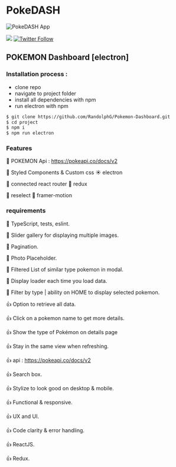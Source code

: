 # PokeDASH 
![PokeDASH App](https://github.com/RandolphG/Pokemon-Dashboard//blob/main/public/_pokemon.gif?raw=true)


<a href="https://discord.gg/Xfa6xgr2Zf"><img src="https://img.shields.io/badge/discord-join-7289DA.svg" /></a>
[![Twitter Follow](https://img.shields.io/twitter/follow/poplogics.svg?style=social)](https://twitter.com/poplogics)
## POKEMON Dashboard [electron]

### Installation process :

- clone repo
- navigate to project folder
- install all dependencies with npm
- run electron with npm 


```bash
$ git clone https://github.com/RandolphG/Pokemon-Dashboard.git
$ cd project
$ npm i
$ npm run electron 
```
### Features
💪 POKEMON Api : https://pokeapi.co/docs/v2

💎  Styled Components & Custom css
☀️ electron

🔧 connected react router
🔋 redux
    

🧛 reselect
🦝 framer-motion

### requirements 

💩 TypeScript, tests, eslint.

💩 Slider  gallery  for displaying multiple images.


💩 Pagination.

💩 Photo Placeholder.

💩 Filtered List of similar type pokemon  in modal.

💩 Display loader each time you load data.

💩 Filter by type | ability on  HOME to display selected pokemon.

👍 Option to retrieve all data.

👍 Click on a pokemon name to get more details.

👍 Show the type of Pokémon on details page

👍 Stay in the same view when refreshing.

👍 api : https://pokeapi.co/docs/v2

👍 Search box.

👍 Stylize to look good on desktop & mobile.

👍 Functional & responsive.

👍 UX and UI.

👍 Code clarity & error handling.

👍 ReactJS.

👍 Redux.

